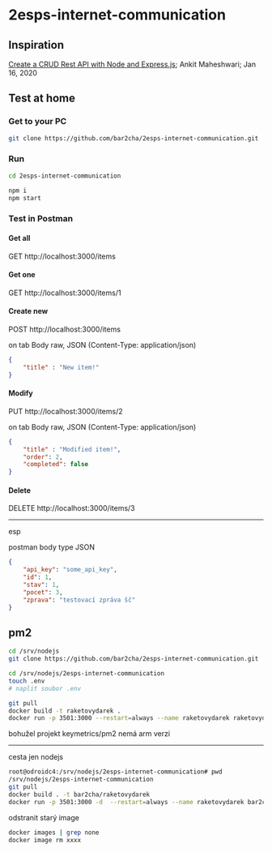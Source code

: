 # 2esps-internet-communication

## Inspiration

[Create a CRUD Rest API with Node and Express.js](https://javascript.plainenglish.io/create-rest-api-web-services-using-node-js-and-express-js-with-crud-operations-ff790d6ae030); Ankit Maheshwari; Jan 16, 2020

## Test at home

### Get to your PC

```sh
git clone https://github.com/bar2cha/2esps-internet-communication.git
```

### Run

```sh
cd 2esps-internet-communication
```

```sh
npm i
npm start
```

### Test in Postman

#### Get all

GET http://localhost:3000/items

#### Get one

GET http://localhost:3000/items/1

#### Create new

POST http://localhost:3000/items

on tab Body
raw, JSON (Content-Type: application/json)

```json
{
    "title" : "New item!"
}
```

#### Modify

PUT http://localhost:3000/items/2

on tab Body
raw, JSON (Content-Type: application/json)

```json
{
    "title" : "Modified item!",
    "order": 2,
    "completed": false
}
```

#### Delete

DELETE http://localhost:3000/items/3



----

esp

postman body type JSON

```json
{
    "api_key": "some_api_key",
    "id": 1,
    "stav": 1,
    "pocet": 3,
    "zprava": "testovací zpráva šč"
}
```

## pm2

```sh
cd /srv/nodejs
git clone https://github.com/bar2cha/2esps-internet-communication.git

cd /srv/nodejs/2esps-internet-communication
touch .env
# naplit soubor .env 

git pull
docker build -t raketovydarek .
docker run -p 3501:3000 --restart=always --name raketovydarek raketovydarek
```

bohužel projekt keymetrics/pm2 nemá arm verzi

----

cesta jen nodejs

```sh
root@odroidc4:/srv/nodejs/2esps-internet-communication# pwd
/srv/nodejs/2esps-internet-communication
git pull
docker build . -t bar2cha/raketovydarek
docker run -p 3501:3000 -d  --restart=always --name raketovydarek bar2cha/raketovydarek
```

odstranit starý image

```sh
docker images | grep none
docker image rm xxxx
```

